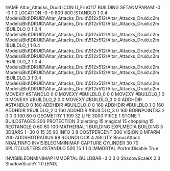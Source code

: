 NAME Altar_Attacks_Druid
ICON U_FrnOf17
BUILDING
SETANMPARAM -0 -0 1 0
LOCATION -0 -0 800 800
!STANDLO      1 0.4 Models\Bld\DRUID\Altar_Attacks_Druid\512x512\Altar_Attacks_Druid.c2m Models\Bld\DRUID\Altar_Attacks_Druid\512x512\Altar_Attacks_Druid.c2m 
!BUILDLO_0    1 0.4 Models\Bld\DRUID\Altar_Attacks_Druid\512x512\Altar_Attacks_Druid.c2m Models\Bld\DRUID\Altar_Attacks_Druid\512x512\Altar_Attacks_Druid.c2m 
!BUILDLO_1    1 0.4 Models\Bld\DRUID\Altar_Attacks_Druid\512x512\Altar_Attacks_Druid.c2m Models\Bld\DRUID\Altar_Attacks_Druid\512x512\Altar_Attacks_Druid.c2m 
!BUILDLO_2    1 0.4 Models\Bld\DRUID\Altar_Attacks_Druid\512x512\Altar_Attacks_Druid.c2m Models\Bld\DRUID\Altar_Attacks_Druid\512x512\Altar_Attacks_Druid.c2m 
!BUILDLO_3    1 0.4 Models\Bld\DRUID\Altar_Attacks_Druid\512x512\Altar_Attacks_Druid.c2m Models\Bld\DRUID\Altar_Attacks_Druid\512x512\Altar_Attacks_Druid.c2m 
MOVEXY #STANDLO   0 0
MOVEXY #BUILDLO_0 0 0
MOVEXY #BUILDLO_1 0 0
MOVEXY #BUILDLO_2 0 0
MOVEXY #BUILDLO_3 0 0
ADDHDIR #STANDLO 0 160
ADDHDIR #BUILDLO_0 0 160
ADDHDIR #BUILDLO_1 0 160
ADDHDIR #BUILDLO_2 0 160
ADDHDIR #BUILDLO_3 0 160
BORNPOINTS3 2 0 0 0 100 80 0
GEOMETRY 1 199 32
LIFE     3000
PRICE 1 STONE 1
BUILDSTAGES 300
PROTECTION 3 piercing 15 magical 15 chopping 15
RECTANGLE    0 60 80 100
MATHERIAL 1 BUILDING
EXPLMEDIA BUILDING 5
3DBARS 1 -30 0 15 35 90
INFO 3 8
COSTPERCENT 300
VISION 0
MFARM 200
ADDSHOTRADIUS 98
ROUNDLOCK 4
ABILITY BonusAttack
NOALTINFO
INVISIBLEONMINIMAP
CAPTURE
CYLINDER 30 70
SPLITCLUSTERS #STANDLO 500 15 1 1 0
IMMORTAL
PortretDisable True

INVISIBLEONMINIMAP
IMMORTAL
BUILDBAR -3 0 3 0
ShadowScaleX 2.3
ShadowScaleY 1.0
[END]
